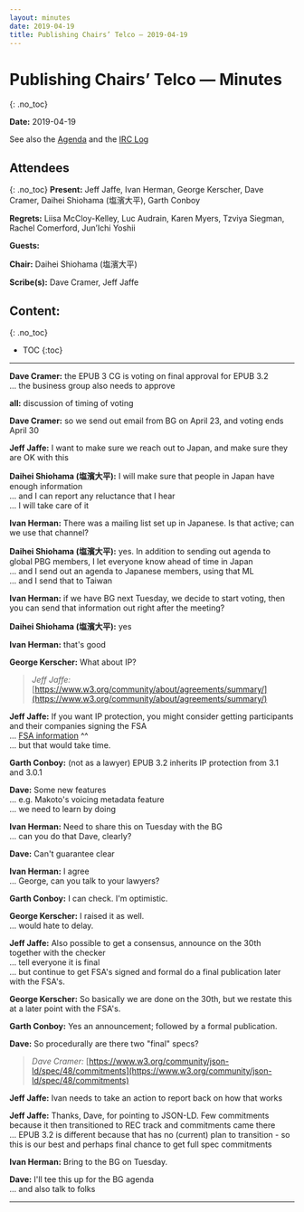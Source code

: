 ```yaml
---
layout: minutes
date: 2019-04-19
title: Publishing Chairs’ Telco — 2019-04-19
---
```


# Publishing Chairs’ Telco — Minutes
{: .no_toc}



**Date:** 2019-04-19

See also the [Agenda]() and the [IRC Log](https://www.w3.org/2019/04/19-pbgsc-irc.txt)

## Attendees
{: .no_toc}
**Present:** Jeff Jaffe, Ivan Herman, George Kerscher, Dave Cramer, Daihei Shiohama (塩濱大平), Garth Conboy

**Regrets:** Liisa McCloy-Kelley, Luc Audrain, Karen Myers, Tzviya Siegman, Rachel Comerford, Jun’Ichi Yoshii

**Guests:** 

**Chair:** Daihei Shiohama (塩濱大平)

**Scribe(s):** Dave Cramer, Jeff Jaffe

## Content:
{: .no_toc}

* TOC
{:toc}
---


**Dave Cramer:** the EPUB 3 CG is voting on final approval for EPUB 3.2  
… the business group also needs to approve  

**all:** discussion of timing of voting  

**Dave Cramer:** so we send out email from BG on April 23, and voting ends April 30  

**Jeff Jaffe:** I want to make sure we reach out to Japan, and make sure they are OK with this  

**Daihei Shiohama (塩濱大平):** I will make sure that people in Japan have enough information  
… and I can report any reluctance that I hear  
… I will take care of it  

**Ivan Herman:** There was a mailing list set up in Japanese. Is that active; can we use that channel?  

**Daihei Shiohama (塩濱大平):** yes. In addition to sending out agenda to global PBG members, I let everyone know ahead of time in Japan  
… and I send out an agenda to Japanese members, using that ML  
… and I send that to Taiwan  

**Ivan Herman:** if we have BG next Tuesday, we decide to start voting, then you can send that information out right after the meeting?  

**Daihei Shiohama (塩濱大平):** yes  

**Ivan Herman:** that's good  

**George Kerscher:** What about IP?  

> *Jeff Jaffe:* [https://www.w3.org/community/about/agreements/summary/](https://www.w3.org/community/about/agreements/summary/)

**Jeff Jaffe:** If you want IP protection, you might consider getting participants and their companies signing the FSA  
… [FSA information](https://www.w3.org/community/about/agreements/summary/) ^^  
… but that would take time.  

**Garth Conboy:** (not as a lawyer) EPUB 3.2 inherits IP protection from 3.1 and 3.0.1  

**Dave:** Some new features  
… e.g. Makoto's voicing metadata feature  
… we need to learn by doing  

**Ivan Herman:** Need to share this on Tuesday with the BG  
… can you do that Dave, clearly?  

**Dave:** Can't guarantee clear  

**Ivan Herman:** I agree  
… George, can you talk to your lawyers?  

**Garth Conboy:** I can check.  I'm optimistic.  

**George Kerscher:** I raised it as well.  
… would hate to delay.  

**Jeff Jaffe:** Also possible to get a consensus, announce on the 30th together with the checker  
… tell everyone it is final  
… but continue to get FSA's signed and formal do a final publication later with the FSA's.  

**George Kerscher:** So basically we are done on the 30th, but we restate this at a later point with the FSA's.  

**Garth Conboy:** Yes an announcement; followed by a formal publication.  

**Dave:** So procedurally are there two "final" specs?  

> *Dave Cramer:* [https://www.w3.org/community/json-ld/spec/48/commitments](https://www.w3.org/community/json-ld/spec/48/commitments)

**Jeff Jaffe:** Ivan needs to take an action to report back on how that works  

**Jeff Jaffe:** Thanks, Dave, for pointing to JSON-LD.  Few commitments because it then transitioned to REC track and commitments came there  
… EPUB 3.2 is different because that has no (current) plan to transition - so this is our best and perhaps final chance to get full spec commitments  

**Ivan Herman:** Bring to the BG on Tuesday.  

**Dave:** I'll tee this up for the BG agenda  
… and also talk to folks  

---
